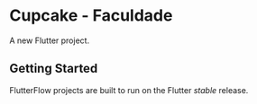 # Cupcake - Faculdade

A new Flutter project.

## Getting Started

FlutterFlow projects are built to run on the Flutter _stable_ release.
